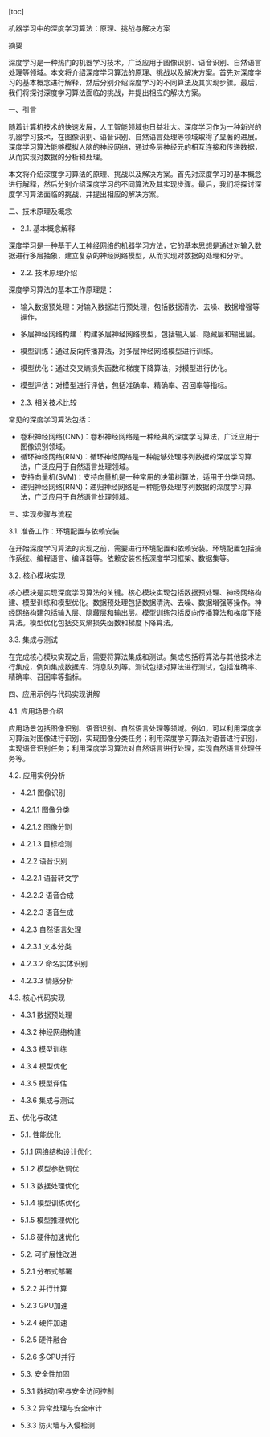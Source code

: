 
[toc]                    
                
                
机器学习中的深度学习算法：原理、挑战与解决方案

摘要

深度学习是一种热门的机器学习技术，广泛应用于图像识别、语音识别、自然语言处理等领域。本文将介绍深度学习算法的原理、挑战以及解决方案。首先对深度学习的基本概念进行解释，然后分别介绍深度学习的不同算法及其实现步骤。最后，我们将探讨深度学习算法面临的挑战，并提出相应的解决方案。

一、引言

随着计算机技术的快速发展，人工智能领域也日益壮大。深度学习作为一种新兴的机器学习技术，在图像识别、语音识别、自然语言处理等领域取得了显著的进展。深度学习算法能够模拟人脑的神经网络，通过多层神经元的相互连接和传递数据，从而实现对数据的分析和处理。

本文将介绍深度学习算法的原理、挑战以及解决方案。首先对深度学习的基本概念进行解释，然后分别介绍深度学习的不同算法及其实现步骤。最后，我们将探讨深度学习算法面临的挑战，并提出相应的解决方案。

二、技术原理及概念

- 2.1. 基本概念解释

深度学习是一种基于人工神经网络的机器学习方法，它的基本思想是通过对输入数据进行多层抽象，建立复杂的神经网络模型，从而实现对数据的处理和分析。

- 2.2. 技术原理介绍

深度学习算法的基本工作原理是：

- 输入数据预处理：对输入数据进行预处理，包括数据清洗、去噪、数据增强等操作。
- 多层神经网络构建：构建多层神经网络模型，包括输入层、隐藏层和输出层。
- 模型训练：通过反向传播算法，对多层神经网络模型进行训练。
- 模型优化：通过交叉熵损失函数和梯度下降算法，对模型进行优化。
- 模型评估：对模型进行评估，包括准确率、精确率、召回率等指标。

- 2.3. 相关技术比较

常见的深度学习算法包括：

- 卷积神经网络(CNN)：卷积神经网络是一种经典的深度学习算法，广泛应用于图像识别领域。
- 循环神经网络(RNN)：循环神经网络是一种能够处理序列数据的深度学习算法，广泛应用于自然语言处理领域。
- 支持向量机(SVM)：支持向量机是一种常用的决策树算法，适用于分类问题。
- 递归神经网络(RNN)：递归神经网络是一种能够处理序列数据的深度学习算法，广泛应用于自然语言处理领域。

三、实现步骤与流程

3.1. 准备工作：环境配置与依赖安装

在开始深度学习算法的实现之前，需要进行环境配置和依赖安装。环境配置包括操作系统、编程语言、编译器等。依赖安装包括深度学习框架、数据集等。

3.2. 核心模块实现

核心模块是实现深度学习算法的关键。核心模块实现包括数据预处理、神经网络构建、模型训练和模型优化。数据预处理包括数据清洗、去噪、数据增强等操作。神经网络构建包括输入层、隐藏层和输出层。模型训练包括反向传播算法和梯度下降算法。模型优化包括交叉熵损失函数和梯度下降算法。

3.3. 集成与测试

在完成核心模块实现之后，需要将算法集成和测试。集成包括将算法与其他技术进行集成，例如集成数据库、消息队列等。测试包括对算法进行测试，包括准确率、精确率、召回率等指标。

四、应用示例与代码实现讲解

4.1. 应用场景介绍

应用场景包括图像识别、语音识别、自然语言处理等领域。例如，可以利用深度学习算法对图像进行识别，实现图像分类任务；利用深度学习算法对语音进行识别，实现语音识别任务；利用深度学习算法对自然语言进行处理，实现自然语言处理任务等。

4.2. 应用实例分析

- 4.2.1 图像识别

- 4.2.1.1 图像分类

- 4.2.1.2 图像分割

- 4.2.1.3 目标检测

- 4.2.2 语音识别

- 4.2.2.1 语音转文字

- 4.2.2.2 语音合成

- 4.2.2.3 语音生成

- 4.2.3 自然语言处理

- 4.2.3.1 文本分类

- 4.2.3.2 命名实体识别

- 4.2.3.3 情感分析

4.3. 核心代码实现

- 4.3.1 数据预处理

- 4.3.2 神经网络构建

- 4.3.3 模型训练

- 4.3.4 模型优化

- 4.3.5 模型评估

- 4.3.6 集成与测试

五、优化与改进

- 5.1. 性能优化

- 5.1.1 网络结构设计优化

- 5.1.2 模型参数调优

- 5.1.3 数据处理优化

- 5.1.4 模型训练优化

- 5.1.5 模型推理优化

- 5.1.6 硬件加速优化

- 5.2. 可扩展性改进

- 5.2.1 分布式部署

- 5.2.2 并行计算

- 5.2.3 GPU加速

- 5.2.4 硬件加速

- 5.2.5 硬件融合

- 5.2.6 多GPU并行

- 5.3. 安全性加固

- 5.3.1 数据加密与安全访问控制

- 5.3.2 异常处理与安全审计

- 5.3.3 防火墙与入侵检测


